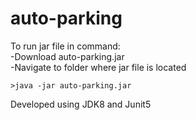 # auto-parking

To run jar file in command:<br>
-Download auto-parking.jar<br>
-Navigate to folder where jar file is located<br>
```
>java -jar auto-parking.jar
```
Developed using JDK8 and Junit5
